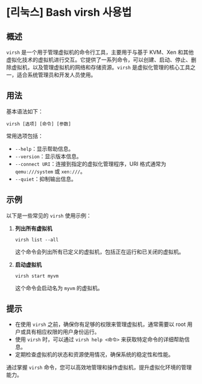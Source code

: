 # [리눅스] Bash virsh 사용법

## 概述
`virsh` 是一个用于管理虚拟机的命令行工具，主要用于与基于 KVM、Xen 和其他虚拟化技术的虚拟机进行交互。它提供了一系列命令，可以创建、启动、停止、删除虚拟机，以及管理虚拟机的网络和存储资源。`virsh` 是虚拟化管理的核心工具之一，适合系统管理员和开发人员使用。

## 用法
基本语法如下：
```
virsh [选项] [命令] [参数]
```

常用选项包括：
- `--help`：显示帮助信息。
- `--version`：显示版本信息。
- `--connect URI`：连接到指定的虚拟化管理程序，URI 格式通常为 `qemu:///system` 或 `xen:///`。
- `--quiet`：抑制输出信息。

## 示例
以下是一些常见的 `virsh` 使用示例：

1. **列出所有虚拟机**
   ```
   virsh list --all
   ```
   这个命令会列出所有已定义的虚拟机，包括正在运行和已关闭的虚拟机。

2. **启动虚拟机**
   ```
   virsh start myvm
   ```
   这个命令会启动名为 `myvm` 的虚拟机。

## 提示
- 在使用 `virsh` 之前，确保你有足够的权限来管理虚拟机，通常需要以 root 用户或具有相应权限的用户身份运行。
- 使用 `virsh` 时，可以通过 `virsh help <命令>` 来获取特定命令的详细帮助信息。
- 定期检查虚拟机的状态和资源使用情况，确保系统的稳定性和性能。

通过掌握 `virsh` 命令，您可以高效地管理和操作虚拟机，提升虚拟化环境的管理能力。